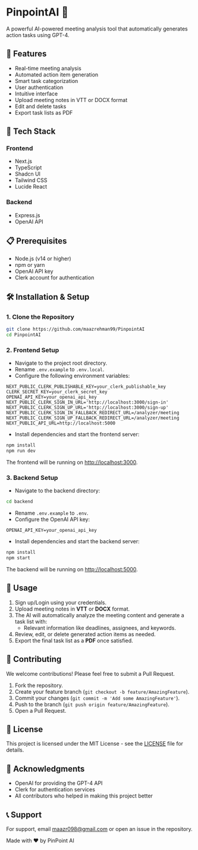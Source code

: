 # PinpointAI 🎯

A powerful AI-powered meeting analysis tool that automatically generates action tasks using GPT-4.

## 🌟 Features
- Real-time meeting analysis
- Automated action item generation
- Smart task categorization
- User authentication
- Intuitive interface
- Upload meeting notes in VTT or DOCX format
- Edit and delete tasks
- Export task lists as PDF

## 🚀 Tech Stack
### Frontend
- Next.js
- TypeScript
- Shadcn UI
- Tailwind CSS
- Lucide React

### Backend
- Express.js
- OpenAI API


## 📋 Prerequisites
- Node.js (v14 or higher)
- npm or yarn
- OpenAI API key
- Clerk account for authentication

## 🛠️ Installation & Setup

### 1. Clone the Repository
```bash
git clone https://github.com/maazrehman99/PinpointAI
cd PinpointAI
```

### 2. Frontend Setup
- Navigate to the project root directory.
- Rename `.env.example` to `.env.local`.
- Configure the following environment variables:

```env
NEXT_PUBLIC_CLERK_PUBLISHABLE_KEY=your_clerk_publishable_key
CLERK_SECRET_KEY=your_clerk_secret_key
OPENAI_API_KEY=your_openai_api_key
NEXT_PUBLIC_CLERK_SIGN_IN_URL='http://localhost:3000/sign-in'
NEXT_PUBLIC_CLERK_SIGN_UP_URL='http://localhost:3000/sign-up'
NEXT_PUBLIC_CLERK_SIGN_IN_FALLBACK_REDIRECT_URL=/analyzer/meeting
NEXT_PUBLIC_CLERK_SIGN_UP_FALLBACK_REDIRECT_URL=/analyzer/meeting
NEXT_PUBLIC_API_URL=http://localhost:5000
```

- Install dependencies and start the frontend server:
```bash
npm install
npm run dev
```
The frontend will be running on [http://localhost:3000](http://localhost:3000).

### 3. Backend Setup
- Navigate to the backend directory:
```bash
cd backend
```
- Rename `.env.example` to `.env`.
- Configure the OpenAI API key:
```env
OPENAI_API_KEY=your_openai_api_key
```
- Install dependencies and start the backend server:
```bash
npm install
npm start
```
The backend will be running on [http://localhost:5000](http://localhost:5000).

## 🎯 Usage
1. Sign up/Login using your credentials.
2. Upload meeting notes in **VTT** or **DOCX** format.
3. The AI will automatically analyze the meeting content and generate a task list with:
   - Relevant information like deadlines, assignees, and keywords.
4. Review, edit, or delete generated action items as needed.
5. Export the final task list as a **PDF** once satisfied.

## 🤝 Contributing
We welcome contributions! Please feel free to submit a Pull Request.

1. Fork the repository.
2. Create your feature branch (`git checkout -b feature/AmazingFeature`).
3. Commit your changes (`git commit -m 'Add some AmazingFeature'`).
4. Push to the branch (`git push origin feature/AmazingFeature`).
5. Open a Pull Request.

## 📝 License
This project is licensed under the MIT License - see the [LICENSE](LICENSE) file for details.

## 🙏 Acknowledgments
- OpenAI for providing the GPT-4 API
- Clerk for authentication services
- All contributors who helped in making this project better

## 📞 Support
For support, email [maazr098@gmail.com](mailto:maazr098@gmail.com) or open an issue in the repository.

Made with ❤️ by PinPoint AI
